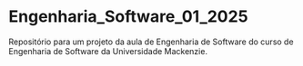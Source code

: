 # Engenharia_Software_01_2025
Repositório para um projeto da aula de Engenharia de Software do curso de Engenharia de Software da Universidade Mackenzie.
